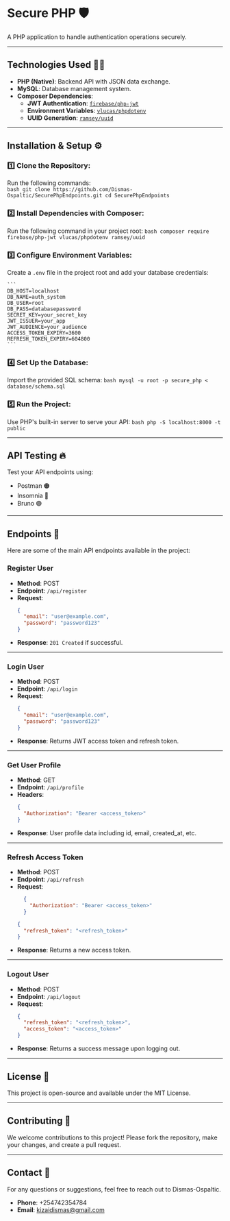 # **Secure PHP** 🛡️  
A PHP application to handle authentication operations securely.

---

## **Technologies Used** 🧑‍💻  
- **PHP (Native)**: Backend API with JSON data exchange.  
- **MySQL**: Database management system.  
- **Composer Dependencies**:  
  - **JWT Authentication**: [`firebase/php-jwt`](https://github.com/firebase/php-jwt)  
  - **Environment Variables**: [`vlucas/phpdotenv`](https://github.com/vlucas/phpdotenv)  
  - **UUID Generation**: [`ramsey/uuid`](https://github.com/ramsey/uuid)  

---

## **Installation & Setup** ⚙️  

### **1️⃣ Clone the Repository**:  
Run the following commands:  
    ```bash
git clone https://github.com/Dismas-Ospaltic/SecurePhpEndpoints.git
cd SecurePhpEndpoints
    ```

### **2️⃣ Install Dependencies with Composer**:
Run the following command in your project root:
    ```bash
composer require firebase/php-jwt vlucas/phpdotenv ramsey/uuid
    ```

### **3️⃣ Configure Environment Variables**:
Create a `.env` file in the project root and add your database credentials:

    ```
    DB_HOST=localhost
    DB_NAME=auth_system
    DB_USER=root
    DB_PASS=databasepassword
    SECRET_KEY=your_secret_key
    JWT_ISSUER=your_app
    JWT_AUDIENCE=your_audience
    ACCESS_TOKEN_EXPIRY=3600
    REFRESH_TOKEN_EXPIRY=604800
    ```

### **4️⃣ Set Up the Database**:
Import the provided SQL schema:
    ```bash
mysql -u root -p secure_php < database/schema.sql
    ```

### **5️⃣ Run the Project**:
Use PHP's built-in server to serve your API:
    ```bash
php -S localhost:8000 -t public
    ```

---

## **API Testing** 🔥
Test your API endpoints using:

- Postman 🟠
- Insomnia 🌙
- Bruno 🟣

---

## **Endpoints** 📜  
Here are some of the main API endpoints available in the project:

### **Register User**
- **Method**: POST  
- **Endpoint**: `/api/register`  
- **Request**:
    ```json
    {
      "email": "user@example.com",
      "password": "password123"
    }
    ```
- **Response**: `201 Created` if successful.

---

### **Login User**
- **Method**: POST  
- **Endpoint**: `/api/login`  
- **Request**:
    ```json
    {
      "email": "user@example.com",
      "password": "password123"
    }
    ```
- **Response**: Returns JWT access token and refresh token.

---

### **Get User Profile**
- **Method**: GET  
- **Endpoint**: `/api/profile`  
- **Headers**:
    ```json
    {
      "Authorization": "Bearer <access_token>"
    }
    ```
- **Response**: User profile data including id, email, created_at, etc.

---

### **Refresh Access Token**
- **Method**: POST  
- **Endpoint**: `/api/refresh`  
- **Request**:
  ```json
    {
      "Authorization": "Bearer <access_token>"
    }
    ```
    ```json
    {
      "refresh_token": "<refresh_token>"
    }
    ```
- **Response**: Returns a new access token.

---

### **Logout User**
- **Method**: POST  
- **Endpoint**: `/api/logout`  
- **Request**:
    ```json
    {
      "refresh_token": "<refresh_token>",
      "access_token": "<access_token>"
    }
    ```
- **Response**: Returns a success message upon logging out.

---

## **License** 📜  
This project is open-source and available under the MIT License.

---

## **Contributing** 🤝  
We welcome contributions to this project! Please fork the repository, make your changes, and create a pull request.

---

## **Contact** 📧  
For any questions or suggestions, feel free to reach out to Dismas-Ospaltic.  
- **Phone**: +254742354784  
- **Email**: kizaidismas@gmail.com  
